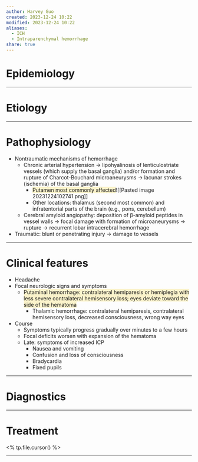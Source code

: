 ```yaml
---
author: Harvey Guo
created: 2023-12-24 10:22
modified: 2023-12-24 10:22
aliases:
  - ICH
  - Intraparenchymal hemorrhage
share: true
---
```

# Epidemiology


---
# Etiology


---
# Pathophysiology
- Nontraumatic mechanisms of hemorrhage
	- Chronic arterial hypertension → lipohyalinosis of lenticulostriate vessels (which supply the basal ganglia) and/or formation and rupture of Charcot-Bouchard microaneurysms → lacunar strokes (ischemia) of the basal ganglia
		- <span style="background:rgba(240, 200, 0, 0.2)">Putamen most commonly affected</span>![[Pasted image 20231224102741.png]]
		- Other locations: thalamus (second most common) and infratentorial parts of the brain (e.g., pons, cerebellum)
	- Cerebral amyloid angiopathy: deposition of β-amyloid peptides in vessel walls → focal damage with formation of microaneurysms → rupture → recurrent lobar intracerebral hemorrhage
- Traumatic: blunt or penetrating injury → damage to vessels

---
# Clinical features
- Headache
- Focal neurologic signs and symptoms
	- <span style="background:rgba(240, 200, 0, 0.2)">Putaminal hemorrhage: contralateral hemiparesis or hemiplegia with less severe contralateral hemisensory loss; eyes deviate toward the side of the hematoma </span>
		- Thalamic hemorrhage: contralateral hemiparesis, contralateral hemisensory loss, decreased consciousness, wrong way eyes
- Course
	- Symptoms typically progress gradually over minutes to a few hours
	- Focal deficits worsen with expansion of the hematoma
	- Late: symptoms of increased ICP
		- Nausea and vomiting
		- Confusion and loss of consciousness
		- Bradycardia
		- Fixed pupils

---
# Diagnostics


---
# Treatment
<% tp.file.cursor() %>

---
